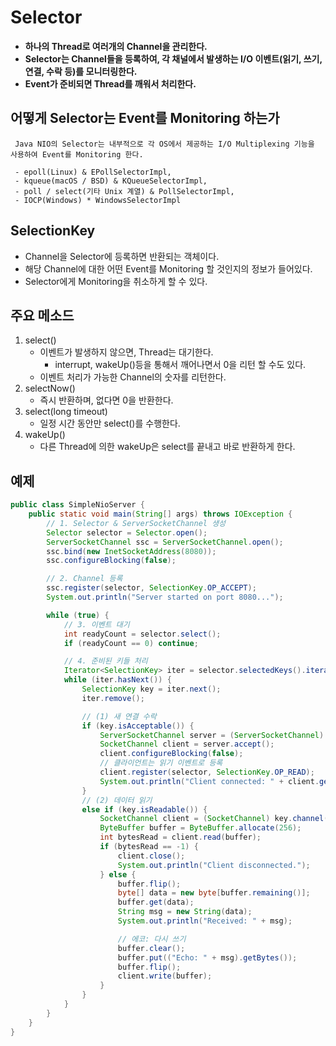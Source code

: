 # Selector
- **하나의 Thread로 여러개의 Channel을 관리한다.**
- **Selector는 Channel들을 등록하여, 각 채널에서 발생하는 I/O 이벤트(읽기, 쓰기, 연결, 수락 등)를 모니터링한다.**
- **Event가 준비되면 Thread를 깨워서 처리한다.**

## 어떻게 Selector는 Event를 Monitoring 하는가
```text
 Java NIO의 Selector는 내부적으로 각 OS에서 제공하는 I/O Multiplexing 기능을 사용하여 Event를 Monitoring 한다. 
 
 - epoll(Linux) & EPollSelectorImpl, 
 - kqueue(macOS / BSD) & KQueueSelectorImpl, 
 - poll / select(기타 Unix 계열) & PollSelectorImpl, 
 - IOCP(Windows) * WindowsSelectorImpl

```

## SelectionKey
- Channel을 Selector에 등록하면 반환되는 객체이다.
- 해당 Channel에 대한 어떤 Event를 Monitoring 할 것인지의 정보가 들어있다.
- Selector에게 Monitoring을 취소하게 할 수 있다.

## 주요 메소드
1. select()
    - 이벤트가 발생하지 않으면, Thread는 대기한다.
      - interrupt, wakeUp()등을 통해서 깨어나면서 0을 리턴 할 수도 있다.
    - 이벤트 처리가 가능한 Channel의 숫자를 리턴한다.
2. selectNow()
    - 즉시 반환하며, 없다면 0을 반환한다.
3. select(long timeout)
   - 일정 시간 동안만 select()를 수행한다.
4. wakeUp()
   - 다른 Thread에 의한 wakeUp은 select를 끝내고 바로 반환하게 한다.

## 예제
```java
public class SimpleNioServer {
    public static void main(String[] args) throws IOException {
        // 1. Selector & ServerSocketChannel 생성
        Selector selector = Selector.open();
        ServerSocketChannel ssc = ServerSocketChannel.open();
        ssc.bind(new InetSocketAddress(8080));
        ssc.configureBlocking(false);

        // 2. Channel 등록
        ssc.register(selector, SelectionKey.OP_ACCEPT);
        System.out.println("Server started on port 8080...");

        while (true) {
            // 3. 이벤트 대기
            int readyCount = selector.select();
            if (readyCount == 0) continue;

            // 4. 준비된 키들 처리
            Iterator<SelectionKey> iter = selector.selectedKeys().iterator();
            while (iter.hasNext()) {
                SelectionKey key = iter.next();
                iter.remove();

                // (1) 새 연결 수락
                if (key.isAcceptable()) {
                    ServerSocketChannel server = (ServerSocketChannel) key.channel();
                    SocketChannel client = server.accept();
                    client.configureBlocking(false);
                    // 클라이언트는 읽기 이벤트로 등록
                    client.register(selector, SelectionKey.OP_READ);
                    System.out.println("Client connected: " + client.getRemoteAddress());
                }
                // (2) 데이터 읽기
                else if (key.isReadable()) {
                    SocketChannel client = (SocketChannel) key.channel();
                    ByteBuffer buffer = ByteBuffer.allocate(256);
                    int bytesRead = client.read(buffer);
                    if (bytesRead == -1) {
                        client.close();
                        System.out.println("Client disconnected.");
                    } else {
                        buffer.flip();
                        byte[] data = new byte[buffer.remaining()];
                        buffer.get(data);
                        String msg = new String(data);
                        System.out.println("Received: " + msg);

                        // 에코: 다시 쓰기
                        buffer.clear();
                        buffer.put(("Echo: " + msg).getBytes());
                        buffer.flip();
                        client.write(buffer);
                    }
                }
            }
        }
    }
}
```